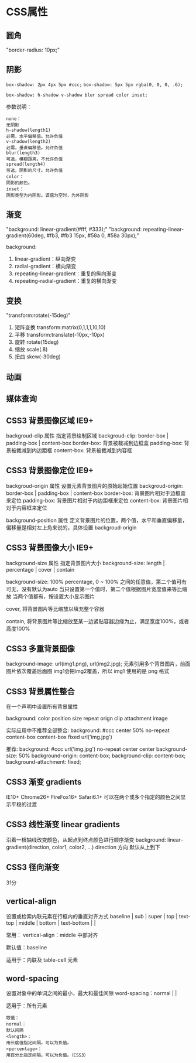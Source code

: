 # CSS属性

## 圆角

"border-radius: 10px;"

## 阴影

`box-shadow: 2px 4px 5px #ccc;`
`box-shadow: 5px 5px rgba(0, 0, 0, .6);`

`box-shadow: h-shadow v-shadow blur spread color inset;`

参数说明：

```
none：
无阴影
h-shadow(length1)
必需，水平偏移值。允许负值
v-shadow(length2)
必需，垂直偏移值。允许负值
blur(length3)
可选，模糊距离。不允许负值
spread(length4)
可选，阴影的尺寸。允许负值
color：
阴影的颜色。
inset：
阴影类型为内阴影。该值为空时，为外阴影
```

## 渐变

"background: linear-gradient(#fff, #333);"
"background: repeating-linear-gradient(60deg, #fb3, #fb3 15px, #58a 0, #58a 30px);"

background:

1. linear-gradient：纵向渐变
2. radial-gradient：横向渐变
3. repeating-linear-gradient：重复的纵向渐变
4. repeating-radial-gradient：重复的横向渐变

## 变换

"transform:rotate(-15deg)"

1. 矩阵变换 transform:matrix(0,1,1,1,10,10)
2. 平移 transform:translate(-10px,-10px)
3. 旋转 rotate(15deg)
4. 缩放 scale(.8)
5. 扭曲 skew(-30deg)

## 动画

## 媒体查询

## CSS3 背景图像区域 IE9+

backgroud-clip 属性 指定背景绘制区域
backgroud-clip: border-box | padding-box | content-box
border-box: 背景被裁减到边框盒
padding-box: 背景被裁减到内边距框
content-box: 背景被裁减到内容框

## CSS3 背景图像定位 IE9+

backgroud-origin 属性 设置元素背景图片的原始起始位置
backgroud-origin: border-box | padding-box | content-box
border-box: 背景图片相对于边框盒来定位
padding-box: 背景图片相对于内边距框来定位
content-box: 背景图片相对于内容框来定位

background-position 属性 定义背景图片的位置，两个值，水平和垂直偏移量，偏移量是相对左上角来说的，具体设置 backgroud-origin

## CSS3 背景图像大小 IE9+

background-size 属性 指定背景图片大小
background-size: length | percentage | cover | contain

background-size: 100%
percentage, 0 ~ 100% 之间的任意值，第二个值可有可无，没有默认为auto
当只设置第一个值时，第二个值根据图片宽度值来等比缩放
当两个值都有，按设置大小显示图片

cover, 将背景图片等比缩放以填充整个容器

contain, 将背景图片等比缩放至某一边紧贴容器边缘为止，满足宽度100%，或者高度100%

## CSS3 多重背景图像

background-image: url(img1.png), url(img2.jpg);
元素引用多个背景图片，前面图片依次覆盖后面图
img1会把img2覆盖，所以 img1 使用的是 png 格式

## CSS3 背景属性整合

在一个声明中设置所有背景属性

background: color position size repeat orign clip attachment image

实际应用中不推荐全部整合:
background: #ccc center 50% no-repeat content-box content-box  fixed url('img.jpg')

推荐:
background: #ccc url('img.jpg') no-repeat center center
background-size: 50%
background-origin: content-box;
background-clip: content-box;
background-attachment: fixed;

## CSS3 渐变 gradients

IE10+ Chrome26+ FireFox16+ Safari6.1+
可以在两个或多个指定的颜色之间显示平稳的过渡

## CSS3 线性渐变 linear gradients

沿着一根轴线改变颜色，从起点到终点颜色进行顺序渐变
background: linear-gradient(direction, color1, color2, ...)
direction 方向 默认从上到下

## CSS3 径向渐变

 31分

## vertical-align

设置或检索内联元素在行框内的垂直对齐方式
baseline | sub | super | top | text-top | middle | bottom | text-bottom | <percentage> | <length>

常用：
vertical-align：middle 中部对齐

默认值：baseline

适用于：内联及 table-cell 元素

## word-spacing

设置对象中的单词之间的最小，最大和最佳间隙
word-spacing：normal | <length> | <percentage>

适用于：所有元素

```
取值：
normal：
默认间隔
<length>：
用长度值指定间隔。可以为负值。
<percentage>：
用百分比指定间隔。可以为负值。（CSS3）
```
